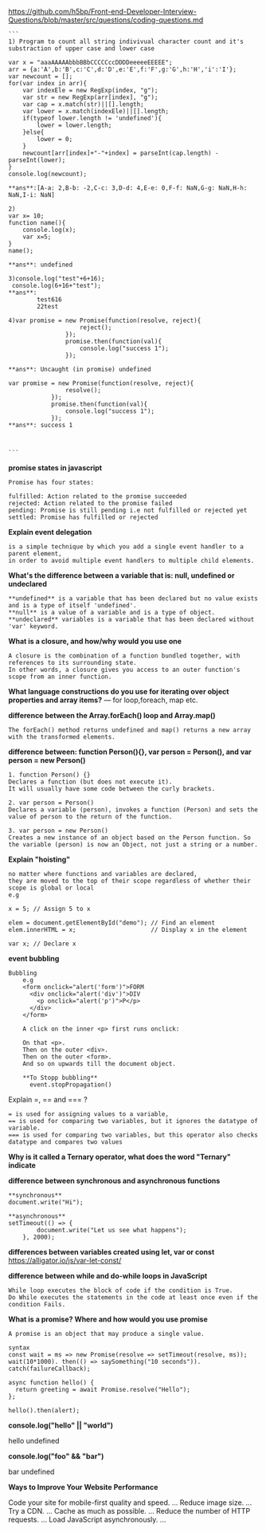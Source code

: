 https://github.com/h5bp/Front-end-Developer-Interview-Questions/blob/master/src/questions/coding-questions.md       

    ```
    1) Program to count all string indivivual character count and it's substraction of upper case and lower case 
    
    var x = "aaaAAAAAbbbBBbCCCCCccDDDDeeeeeEEEEE";
    arr = {a:'A',b:'B',c:'C',d:'D',e:'E',f:'F',g:'G',h:'H','i':'I'};
    var newcount = [];
    for(var index in arr){
        var indexEle = new RegExp(index, "g");
        var str = new RegExp(arr[index], "g");
        var cap = x.match(str)||[].length;
        var lower = x.match(indexEle)||[].length;
        if(typeof lower.length != 'undefined'){ 
            lower = lower.length;
        }else{
            lower = 0;
        }
        newcount[arr[index]+"-"+index] = parseInt(cap.length) - parseInt(lower);
    }
    console.log(newcount);
    
    **ans**:[A-a: 2,B-b: -2,C-c: 3,D-d: 4,E-e: 0,F-f: NaN,G-g: NaN,H-h: NaN,I-i: NaN]
    
    2)
    var x= 10;
    function name(){
        console.log(x);
        var x=5;
    }
    name();
    
    **ans**: undefined
    
    3)console.log("test"+6+16);
     console.log(6+16+"test");
    **ans**: 
            test616 
            22test
    
    4)var promise = new Promise(function(resolve, reject){
                        reject();
                    });
                    promise.then(function(val){
                        console.log("success 1");
                    });
    
    **ans**: Uncaught (in promise) undefined
    
    var promise = new Promise(function(resolve, reject){
                    resolve();
                });
                promise.then(function(val){
                    console.log("success 1");
                });
    **ans**: success 1

    
    
    ```



**promise states in javascript**
```
Promise has four states:

fulfilled: Action related to the promise succeeded
rejected: Action related to the promise failed
pending: Promise is still pending i.e not fulfilled or rejected yet
settled: Promise has fulfilled or rejected

```

**Explain event delegation**
```
is a simple technique by which you add a single event handler to a parent element,
in order to avoid multiple event handlers to multiple child elements.
```
**What's the difference between a variable that is: null, undefined or undeclared**
```
**undefined** is a variable that has been declared but no value exists and is a type of itself 'undefined'.
**null** is a value of a variable and is a type of object.
**undeclared** variables is a variable that has been declared without 'var' keyword.
```
**What is a closure, and how/why would you use one**
```
A closure is the combination of a function bundled together, with references to its surrounding state. 
In other words, a closure gives you access to an outer function's scope from an inner function.
```
**What language constructions do you use for iterating over object properties and array items?** — for loop,foreach, map etc.

**difference between the Array.forEach() loop and Array.map()**
```
The forEach() method returns undefined and map() returns a new array with the transformed elements.
```
**difference between: function Person(){}, var person = Person(), and var person = new Person()**
```
1. function Person() {}
Declares a function (but does not execute it).
It will usually have some code between the curly brackets.

2. var person = Person()
Declares a variable (person), invokes a function (Person) and sets the value of person to the return of the function.

3. var person = new Person()
Creates a new instance of an object based on the Person function. So the variable (person) is now an Object, not just a string or a number.
```
**Explain "hoisting"**
```
no matter where functions and variables are declared, 
they are moved to the top of their scope regardless of whether their scope is global or local
e.g

x = 5; // Assign 5 to x

elem = document.getElementById("demo"); // Find an element
elem.innerHTML = x;                     // Display x in the element

var x; // Declare x

```
**event bubbling**
```
Bubbling 
    e.g
    <form onclick="alert('form')">FORM
      <div onclick="alert('div')">DIV
        <p onclick="alert('p')">P</p>
      </div>
    </form>

    A click on the inner <p> first runs onclick:

    On that <p>.
    Then on the outer <div>.
    Then on the outer <form>.
    And so on upwards till the document object.

    **To Stopp bubbling**
      event.stopPropagation()
```
Explain =, == and === ?
```
= is used for assigning values to a variable, 
== is used for comparing two variables, but it ignores the datatype of variable.
=== is used for comparing two variables, but this operator also checks datatype and compares two values
```
**Why is it called a Ternary operator, what does the word "Ternary" indicate**

**difference between synchronous and asynchronous functions**
```
**synchronous** 
document.write("Hi");

**asynchronous**
setTimeout(() => {
        document.write("Let us see what happens");
    }, 2000);
```
**differences between variables created using let, var or const**
https://alligator.io/js/var-let-const/

**difference between while and do-while loops in JavaScript**
```
While loop executes the block of code if the condition is True.
Do While executes the statements in the code at least once even if the condition Fails.
```

**What is a promise? Where and how would you use promise**
```
A promise is an object that may produce a single value.

syntax
const wait = ms => new Promise(resolve => setTimeout(resolve, ms)); 
wait(10*1000). then(() => saySomething("10 seconds")). catch(failureCallback); 

async function hello() {
  return greeting = await Promise.resolve("Hello");
};

hello().then(alert);

```

**console.log("hello" || "world")**

hello
undefined

**console.log("foo" && "bar")**

bar
undefined



**Ways to Improve Your Website Performance**

Code your site for mobile-first quality and speed. ...
Reduce image size. ...
Try a CDN. ...
Cache as much as possible. ...
Reduce the number of HTTP requests. ...
Load JavaScript asynchronously. ...
